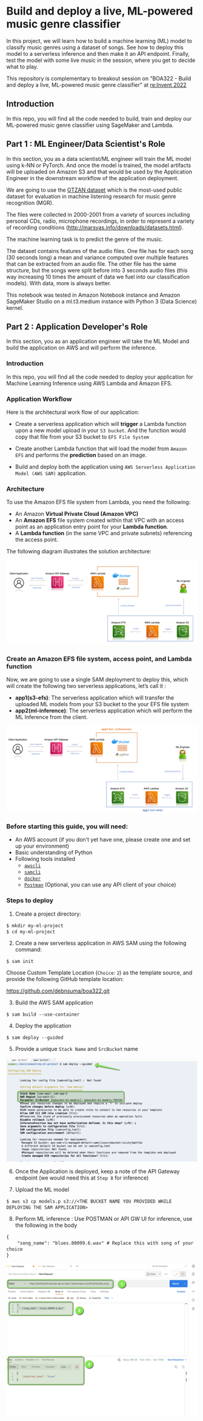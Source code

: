 # Build and deploy a live, ML-powered music genre classifier

In this project, we will learn how to build a machine learning (ML) model to classify music genres using a dataset of songs. See how to deploy this model to a serverless inference and then make it an API endpoint. Finally, test the model with some live music in the session, where you get to decide what to play.


This repository is complementary to breakout session on "BOA322 - Build and deploy a live, ML-powered music genre classifier" at [re:Invent 2022](https://reinvent.awsevents.com/)

## Introduction 

In this repo, you will find all the code needed to build, train and deploy our ML-powered  music genre classifier using SageMaker and Lambda.

## Part 1 : ML Engineer/Data Scientist's Role 

In this section, you as a data scientist/ML engineer will train the ML model using k-NN or PyTorch. And once the model is trained, the model artifacts will be uploaded on Amazon S3 and that would be used by the Application Engineer in the downstream workflow of the application deployment. 

We are going to use the [GTZAN dataset](https://www.kaggle.com/datasets/andradaolteanu/gtzan-dataset-music-genre-classification?resource=download-directory) which is the most-used public dataset for evaluation in machine listening research for music genre recognition (MGR). 

The files were collected in 2000-2001 from a variety of sources including personal CDs, radio, microphone recordings, in order to represent a variety of recording conditions (http://marsyas.info/downloads/datasets.html).

The machine learning task is to predict the genre of the music. 

The dataset contains features of the audio files. One file has for each song (30 seconds long) a mean and variance computed over multiple features that can be extracted from an audio file. The other file has the same structure, but the songs were split before into 3 seconds audio files (this way increasing 10 times the amount of data we fuel into our classification models). With data, more is always better.


This notebook was tested in Amazon Notebook instance and Amazon SageMaker Studio on a ml.t3.medium instance with Python 3 (Data Science) kernel.


## Part 2 : Application Developer's Role

In this section, you as an application engineer will take the ML Model and build the application on AWS and will perform the inference. 

### Introduction 

In this repo, you will find all the code needed to deploy your application for Machine Learning Inference using AWS Lambda and Amazon EFS. 

### Application Workflow 

Here is the architectural work flow of our application:

- Create a serverless application which will __trigger__ a Lambda function upon a new model upload in your `S3 bucket`. And the function would copy that file from your S3 bucket to `EFS File System`

- Create another Lambda function that will load the model from `Amazon EFS` and performs the __prediction__ based on an image.

- Build and deploy both the application using  `AWS Serverless Application Model (AWS SAM)` application.

### Architecture 

To use the Amazon EFS file system from Lambda, you need the following:

- An Amazon __Virtual Private Cloud (Amazon VPC)__
- An __Amazon EFS__ file system created within that VPC with an access point as an application entry point for your __Lambda function__.
- A __Lambda function__ (in the same VPC and private subnets) referencing the access point.

The following diagram illustrates the solution architecture:

![Architecture Diagram](img/img1.png)

### Create an Amazon EFS file system, access point, and Lambda function

Now, we are going to use a single SAM deployment to deploy this, which will create the following two serverless applications, let’s call it :

- __app1(s3-efs)__: The serverless application which will transfer the uploaded ML models from your S3 bucket to the your EFS file system
- __app2(ml-inference)__: The serverless application which will perform the ML Inference from the client. 

![Architecture Diagram](img/img2.png)

### Before starting this guide, you will need:

- An AWS account (if you don't yet have one, please create one and set up your environment)
- Basic understanding of Python
- Following tools installed 
    - [`awscli`](https://docs.aws.amazon.com/cli/latest/userguide/getting-started-install.html)
    - [`samcli`](https://docs.aws.amazon.com/serverless-application-model/latest/developerguide/install-sam-cli.html)
    - [`docker`](https://docs.docker.com/engine/install/rhel/)
    - [`Postman`](https://www.postman.com/) (Optional, you can use any API client of your choice)


### Steps to deploy 

1. Create a project directory:

```
$ mkdir my-ml-project
$ cd my-ml-project
```

2. Create a new serverless application in AWS SAM using the following command:

```
$ sam init
```

Choose Custom Template Location (`Choice`: `2`) as the template source, and provide the following GitHub template location:

https://github.com/debnsuma/boa322.git

3. Build the AWS SAM application

```
$ sam build --use-container
```

4. Deploy the application
```
$ sam deploy --guided
```
5. Provide a unique `Stack Name` and `SrcBucket` name 

![Architecture Diagram](img/img4.png)

6. Once the Application is deployed, keep a note of the API Gateway endpoint (we would need this at `Step 8` for inference)

7. Upload the ML model

```
$ aws s3 cp models.p s3://<THE BUCKET NAME YOU PROVIDED WHILE DEPLOYING THE SAM APPLICATION>
```

8. Perform ML inference : Use POSTMAN or API GW UI for inference, use the following in the body 

```
{
    "song_name": "blues.00099.6.wav" # Replace this with song of your choice
}
```
![Architecture Diagram](img/img3.png)